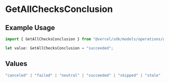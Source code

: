 # GetAllChecksConclusion

## Example Usage

```typescript
import { GetAllChecksConclusion } from "@vercel/sdk/models/operations/getallchecks.js";

let value: GetAllChecksConclusion = "succeeded";
```

## Values

```typescript
"canceled" | "failed" | "neutral" | "succeeded" | "skipped" | "stale"
```